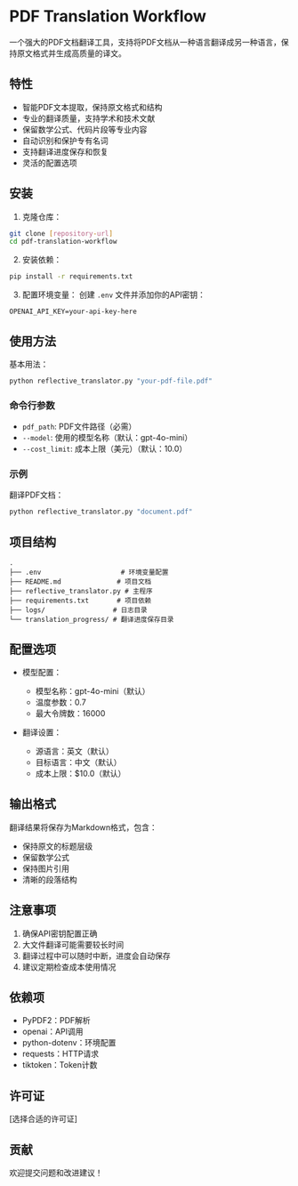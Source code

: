 # PDF Translation Workflow

一个强大的PDF文档翻译工具，支持将PDF文档从一种语言翻译成另一种语言，保持原文格式并生成高质量的译文。

## 特性

- 智能PDF文本提取，保持原文格式和结构
- 专业的翻译质量，支持学术和技术文献
- 保留数学公式、代码片段等专业内容
- 自动识别和保护专有名词
- 支持翻译进度保存和恢复
- 灵活的配置选项

## 安装

1. 克隆仓库：
```bash
git clone [repository-url]
cd pdf-translation-workflow
```

2. 安装依赖：
```bash
pip install -r requirements.txt
```

3. 配置环境变量：
创建 `.env` 文件并添加你的API密钥：
```
OPENAI_API_KEY=your-api-key-here
```

## 使用方法

基本用法：
```bash
python reflective_translator.py "your-pdf-file.pdf"
```

### 命令行参数

- `pdf_path`: PDF文件路径（必需）
- `--model`: 使用的模型名称（默认：gpt-4o-mini）
- `--cost_limit`: 成本上限（美元）（默认：10.0）

### 示例

翻译PDF文档：
```bash
python reflective_translator.py "document.pdf"
```

## 项目结构

```
.
├── .env                    # 环境变量配置
├── README.md              # 项目文档
├── reflective_translator.py # 主程序
├── requirements.txt       # 项目依赖
├── logs/                 # 日志目录
└── translation_progress/ # 翻译进度保存目录
```

## 配置选项

- 模型配置：
  * 模型名称：gpt-4o-mini（默认）
  * 温度参数：0.7
  * 最大令牌数：16000

- 翻译设置：
  * 源语言：英文（默认）
  * 目标语言：中文（默认）
  * 成本上限：$10.0（默认）

## 输出格式

翻译结果将保存为Markdown格式，包含：
- 保持原文的标题层级
- 保留数学公式
- 保持图片引用
- 清晰的段落结构

## 注意事项

1. 确保API密钥配置正确
2. 大文件翻译可能需要较长时间
3. 翻译过程中可以随时中断，进度会自动保存
4. 建议定期检查成本使用情况

## 依赖项

- PyPDF2：PDF解析
- openai：API调用
- python-dotenv：环境配置
- requests：HTTP请求
- tiktoken：Token计数

## 许可证

[选择合适的许可证]

## 贡献

欢迎提交问题和改进建议！
